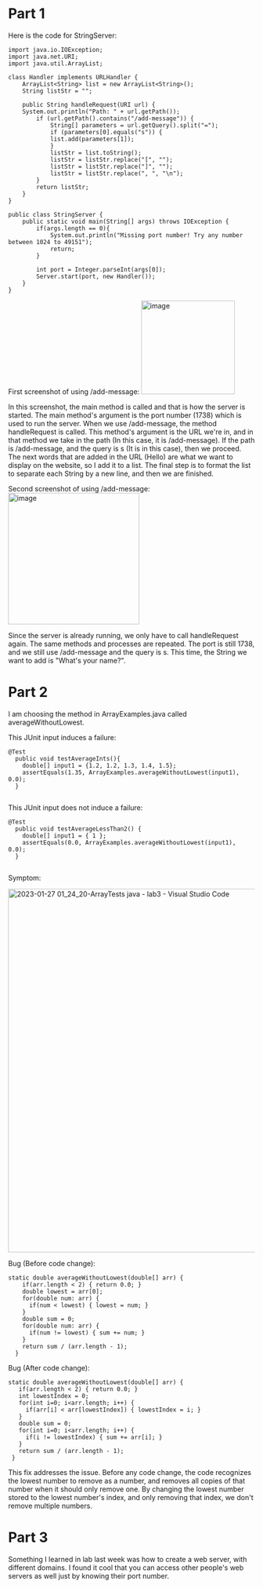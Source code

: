 # **Part 1**

Here is the code for StringServer:

```
import java.io.IOException;
import java.net.URI;
import java.util.ArrayList;

class Handler implements URLHandler {
    ArrayList<String> list = new ArrayList<String>();
    String listStr = "";

    public String handleRequest(URI url) {
    System.out.println("Path: " + url.getPath());
        if (url.getPath().contains("/add-message")) {
            String[] parameters = url.getQuery().split("=");
            if (parameters[0].equals("s")) {
            list.add(parameters[1]);
            }
            listStr = list.toString();
            listStr = listStr.replace("[", "");
            listStr = listStr.replace("]", "");
            listStr = listStr.replace(", ", "\n");
        }
        return listStr;
    }
}

public class StringServer {
    public static void main(String[] args) throws IOException {
        if(args.length == 0){
            System.out.println("Missing port number! Try any number between 1024 to 49151");
            return;
        }

        int port = Integer.parseInt(args[0]);
        Server.start(port, new Handler());
    }
}
```

First screenshot of using /add-message:
<img width="191" alt="image" src="https://user-images.githubusercontent.com/114766051/215295851-1fb6f263-2417-4871-b780-591fcefb6328.png">

In this screenshot, the main method is called and that is how the server is started. The main method's argument is the port number (1738) which is used to run the server. When we use /add-message, the method handleRequest is called. This method's argument is the URL we're in, and in that method we take in the path (In this case, it is /add-message). If the path is /add-message, and the query is s (It is in this case), then we proceed. The next words that are added in the URL (Hello) are what we want to display on the website, so I add it to a list. The final step is to format the list to separate each String by a new line, and then we are finished.

Second screenshot of using /add-message:
<img width="268" alt="image" src="https://user-images.githubusercontent.com/114766051/215296305-039ebc9d-e4ff-44bd-a98b-75597461f129.png">

Since the server is already running, we only have to call handleRequest again. The same methods and processes are repeated. The port is still 1738, and we still use /add-message and the query is s. This time, the String we want to add is "What's your name?".

# **Part 2**

I am choosing the method in ArrayExamples.java called averageWithoutLowest.

This JUnit input induces a failure:

```
@Test
  public void testAverageInts(){
    double[] input1 = {1.2, 1.2, 1.3, 1.4, 1.5};
    assertEquals(1.35, ArrayExamples.averageWithoutLowest(input1), 0.0);
  }
  
 ```

This JUnit input does not induce a failure:

```
@Test
  public void testAverageLessThan2() {
    double[] input1 = { 1 };
    assertEquals(0.0, ArrayExamples.averageWithoutLowest(input1), 0.0);
  }
  
 ```
 
Symptom:

<img width="741" alt="2023-01-27 01_24_20-ArrayTests java - lab3 - Visual Studio Code" src="https://user-images.githubusercontent.com/114766051/215225031-8cc6ec97-f087-4841-bb70-c10726e623c7.png">

Bug (Before code change):

```
static double averageWithoutLowest(double[] arr) {
    if(arr.length < 2) { return 0.0; }
    double lowest = arr[0];
    for(double num: arr) {
      if(num < lowest) { lowest = num; }
    }
    double sum = 0;
    for(double num: arr) {
      if(num != lowest) { sum += num; }
    }
    return sum / (arr.length - 1);
  }
 ```
 
 Bug (After code change):
 
 ```
 static double averageWithoutLowest(double[] arr) {
    if(arr.length < 2) { return 0.0; }
    int lowestIndex = 0;
    for(int i=0; i<arr.length; i++) {
      if(arr[i] < arr[lowestIndex]) { lowestIndex = i; }
    }
    double sum = 0;
    for(int i=0; i<arr.length; i++) {
      if(i != lowestIndex) { sum += arr[i]; }
    }
    return sum / (arr.length - 1);
  }
 ```
This fix addresses the issue. Before any code change, the code recognizes the lowest number to remove as a number, and removes all copies of that number
when it should only remove one. By changing the lowest number stored to the lowest number's index, and only removing that index, we don't remove multiple
numbers.

# **Part 3**

Something I learned in lab last week was how to create a web server, with different domains. I found it cool that you can access other people's web servers
as well just by knowing their port number. 
